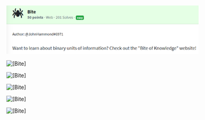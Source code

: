 ![[Bite]](https://github.com/geoffchisnall/CTF-Writeups/blob/main/HacktivityCon/2021/pregame/images/Bite/bite.png)

![[Bite]](https://github.com/geoffchisnall/CTF-Writeups/blob/main/HacktivityCon/2021/pregame/images/Bite/lfi.png)

![[Bite]](https://github.com/geoffchisnall/CTF-Writeups/blob/main/HacktivityCon/2021/pregame/images/Bite/lfi1.png)

![[Bite]](https://github.com/geoffchisnall/CTF-Writeups/blob/main/HacktivityCon/2021/pregame/images/Bite/lfi2.png)

![[Bite]](https://github.com/geoffchisnall/CTF-Writeups/blob/main/HacktivityCon/2021/pregame/images/Bite/lfi3.png)

![[Bite]](https://github.com/geoffchisnall/CTF-Writeups/blob/main/HacktivityCon/2021/pregame/images/Bite/lfi4.png)

